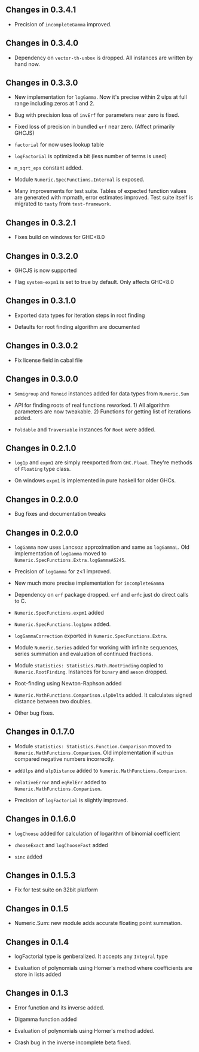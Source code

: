## Changes in 0.3.4.1

  * Precision of `incompleteGamma` improved.


## Changes in 0.3.4.0

  * Dependency on `vector-th-unbox` is dropped. All instances are written by
    hand now.


## Changes in 0.3.3.0

  * New implementation for `logGamma`. Now it's precise within 2 ulps at full
    range including zeros at 1 and 2.

  * Bug with precision loss of `invErf` for parameters near zero is fixed.

  * Fixed loss of precision in bundled `erf` near zero. (Affect primarily GHCJS)

  * `factorial` for now uses lookup table

  * `logFactorial` is optimized a bit (less number of terms is used)

  * `m_sqrt_eps` constant added.

  * Module `Numeric.SpecFunctions.Internal` is exposed.

  * Many improvements for test suite. Tables of expected function values are
    generated with mpmath, error estimates improved. Test suite itself is
    migrated to `tasty` from `test-framework`.


## Changes in 0.3.2.1

  * Fixes build on windows for GHC<8.0


## Changes in 0.3.2.0

  * GHCJS is now supported

  * Flag `system-expm1` is set to true by default. Only affects GHC<8.0

## Changes in 0.3.1.0

  * Exported data types for iteration steps in root finding

  * Defaults for root finding algorithm are documented


## Changes in 0.3.0.2

  * Fix license field in cabal file


## Changes in 0.3.0.0

  * `Semigroup` and `Monoid` instances added for data types from `Numeric.Sum`

  * API for finding roots of real functions reworked. 1) All algorithm
    parameters are now tweakable. 2) Functions for getting list of iterations
    added.

  * `Foldable` and `Traversable` instances for `Root` were added.

## Changes in 0.2.1.0

  * `log1p` and `expm1` are simply reexported from `GHC.Float`. They're methods
     of `Floating` type class.

  * On windows `expm1` is implemented in pure haskell for older GHCs.


## Changes in 0.2.0.0

  * Bug fixes and documentation tweaks


## Changes in 0.2.0.0

  * `logGamma` now uses Lancsoz approximation and same as `logGammaL`.  Old
     implementation of `logGamma` moved to `Numeric.SpecFunctions.Extra.logGammaAS245`.

  * Precision of `logGamma` for z<1 improved.

  * New much more precise implementation for `incompleteGamma`

  * Dependency on `erf` package dropped. `erf` and `erfc` just do direct calls
    to C.

  * `Numeric.SpecFunctions.expm1` added

  * `Numeric.SpecFunctions.log1pmx` added.

  * `logGammaCorrection` exported in `Numeric.SpecFunctions.Extra`.

  * Module `Numeric.Series` added for working with infinite sequences, series
    summation and evaluation of continued fractions.

  * Module `statistics: Statistics.Math.RootFinding` copied to
    `Numeric.RootFinding`. Instances for `binary` and `aeson` dropped.

  * Root-finding using Newton-Raphson added

  * `Numeric.MathFunctions.Comparison.ulpDelta` added. It calculates signed
    distance between two doubles.

  * Other bug fixes.



## Changes in 0.1.7.0

  * Module `statistics: Statistics.Function.Comparison` moved to
    `Numeric.MathFunctions.Comparison`. Old implementation if `within` compared
    negative numbers incorrectly.

  * `addUlps` and `ulpDistance` added to `Numeric.MathFunctions.Comparison`.

  * `relativeError` and `eqRelErr` added to `Numeric.MathFunctions.Comparison`.

  * Precision of `logFactorial` is slightly improved.


## Changes in 0.1.6.0

  * `logChoose` added for calculation of logarithm of binomial coefficient

  * `chooseExact` and `logChooseFast` added

  * `sinc` added


## Changes in 0.1.5.3

  * Fix for test suite on 32bit platform


## Changes in 0.1.5

  * Numeric.Sum: new module adds accurate floating point summation.


## Changes in 0.1.4

  * logFactorial type is genberalized. It accepts any `Integral` type

  * Evaluation of polynomials using Horner's method where coefficients
    are store in lists added


## Changes in 0.1.3

  * Error function and its inverse added.

  * Digamma function added

  * Evaluation of polynomials using Horner's method added.

  * Crash bug in the inverse incomplete beta fixed.

